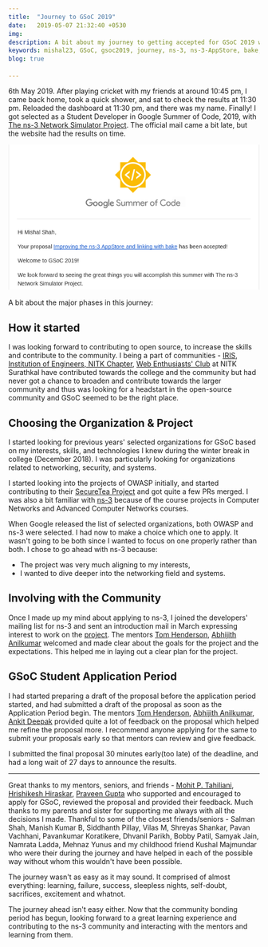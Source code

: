 ```yaml
---
title:  "Journey to GSoC 2019"
date:   2019-05-07 21:32:40 +0530
img:
description: A bit about my journey to getting accepted for GSoC 2019 with the ns-3 organization.
keywords: mishal23, GSoC, gsoc2019, journey, ns-3, ns-3-AppStore, bake, open-source, nitk, communities
blog: true

---
```

6th May 2019. After playing cricket with my friends at around 10:45 pm, I came back home, took a quick shower, and sat to check the results at 11:30 pm. Reloaded the dashboard at 11:30 pm, and there was my name. Finally! I got selected as a Student Developer in Google Summer of Code, 2019, with [The ns-3 Network Simulator Project][ns3-gsoc]. The official mail came a bit late, but the website had the results on time.

![GSoC 2019 Acceptance](./images/gsoc-acceptance.png)

A bit about the major phases in this journey:

## How it started

I was looking forward to contributing to open source, to increase the skills and contribute to the community. I being a part of communities - [IRIS][iris], [Institution of Engineers, NITK Chapter][ienitk], [Web Enthusiasts' Club][webclub-nitk] at NITK Surathkal have contributed towards the college and the community but had never got a chance to broaden and contribute towards the larger community and thus was looking for a headstart in the open-source community and GSoC seemed to be the right place.

## Choosing the Organization & Project

I started looking for previous years' selected organizations for GSoC based on my interests, skills, and technologies I knew during the winter break in college (December 2018). I was particularly looking for organizations related to networking, security, and systems.

I started looking into the projects of OWASP initially, and started contributing to their [SecureTea Project][securetea] and got quite a few PRs merged. I was also a bit familiar with [ns-3][ns-3website] because of the course projects in Computer Networks and Advanced Computer Networks courses.

When Google released the list of selected organizations, both OWASP and ns-3 were selected. I had now to make a choice which one to apply. It wasn't going to be both since I wanted to focus on one properly rather than both. I chose to go ahead with ns-3 because:
* The project was very much aligning to my interests,
* I wanted to dive deeper into the networking field and systems.

## Involving with the Community

Once I made up my mind about applying to ns-3, I joined the developers' mailing list for ns-3 and sent an introduction mail in March expressing interest to work on the [project][ns-3project]. The mentors [Tom Henderson][tom], [Abhijith Anilkumar][abhijith] welcomed and made clear about the goals for the project and the expectations. This helped me in laying out a clear plan for the project.

## GSoC Student Application Period

I had started preparing a draft of the proposal before the application period started, and had submitted a draft of the proposal as soon as the Application Period begin. The mentors [Tom Henderson][tom], [Abhijith Anilkumar][abhijith], [Ankit Deepak][ankit] provided quite a lot of feedback on the proposal which helped me refine the proposal more. I recommend anyone applying for the same to submit your proposals early so that mentors can review and give feedback.

I submitted the final proposal 30 minutes early(too late) of the deadline, and had a long wait of 27 days to announce the results.

<hr>

Great thanks to my mentors, seniors, and friends - [Mohit P. Tahiliani][mohit-sir], [Hrishikesh Hiraskar][hrily], [Praveen Gupta][praveen] who supported and encouraged to apply for GSoC, reviewed the proposal and provided their feedback. Much thanks to my parents and sister for supporting me always with all the decisions I made. Thankful to some of the closest friends/seniors - Salman Shah, Manish Kumar B, Siddhanth Pillay, Vilas M, Shreyas Shankar, Pavan Vachhani, Pavankumar Koratikere, Dhvanil Parikh, Bobby Patil, Samyak Jain, Namrata Ladda, Mehnaz Yunus and my childhood friend Kushal Majmundar who were their during the journey and have helped in each of the possible way without whom this wouldn't have been possible.

The journey wasn't as easy as it may sound. It comprised of almost everything: learning, failure, success, sleepless nights, self-doubt, sacrifices, excitement and whatnot.

The journey ahead isn't easy either. Now that the community bonding period has begun, looking forward to a great learning experience and contributing to the ns-3 community and interacting with the mentors and learning from them.

[ns3-gsoc]: https://summerofcode.withgoogle.com/organizations/4845767460651008/
[iris]: https://iris.nitk.ac.in/
[ienitk]: http://ie.nitk.ac.in/
[webclub-nitk]: https://www.facebook.com/web.club.nitk/
[securetea]: https://github.com/OWASP/SecureTea-Project/
[ns-3website]: http://nsnam.org/
[ns-3project]: https://www.nsnam.org/wiki/GSOC2019Projects#Improving_the_ns-3_AppStore_and_linking_with_bake
[tom]: http://www.tomh.org/
[abhijith]: https://github.com/abhijithanilkumar/
[ankit]: http://adeepkit01.github.io/
[praveen]: https://pvgupta24.github.io/
[hrily]: https://hrily.github.io/
[mohit-sir]: https://github.com/mohittahiliani
